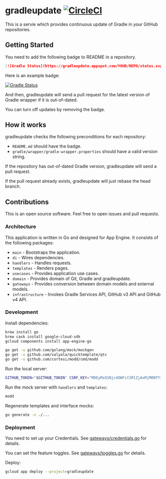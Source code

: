 # gradleupdate [![CircleCI](https://circleci.com/gh/int128/gradleupdate.svg?style=shield)](https://circleci.com/gh/int128/gradleupdate)

This is a servie which provides continuous update of Gradle in your GitHub repositories.


## Getting Started

You need to add the following badge to README in a repository.

```markdown
[![Gradle Status](https://gradleupdate.appspot.com/YOUR/REPO/status.svg)](https://gradleupdate.appspot.com/YOUR/REPO/status)
```

Here is an example badge:

[![Gradle Status](https://gradleupdate.appspot.com/int128/latest-gradle-wrapper/status.svg)](https://gradleupdate.appspot.com/int128/latest-gradle-wrapper/status)

And then, gradleupdate will send a pull request for the latest version of Gradle wrapper if it is out-of-dated.

You can turn off updates by removing the badge.


## How it works

gradleupdate checks the following preconditions for each repository:

- `README.md` should have the badge.
- `gradle/wrapper/gradle-wrapper.properties` should have a valid version string.

If the repository has out-of-dated Gradle version, gradleupdate will send a pull request.

If the pull request already exists, gradleupdate will just rebase the head branch.


## Contributions

This is an open source software.
Feel free to open issues and pull requests.

### Architecture

This application is written in Go and designed for App Engine.
It consists of the following packages:

- `main` - Bootstraps the application.
- `di` - Wires dependencies.
- `handlers` - Handles requests.
- `templates` - Renders pages.
- `usecases` - Provides application use cases.
- `domain` - Provides domain of Git, Gradle and gradleupdate.
- `gateways` - Provides conversion between domain models and external models.
- `infrastructure` - Invokes Gradle Services API, GitHub v3 API and GitHub v4 API.

### Development

Install dependencies:

```sh
brew install go
brew cask install google-cloud-sdk
gcloud components install app-engine-go

go get -u github.com/golang/mock/mockgen
go get -u github.com/valyala/quicktemplate/qtc
go get -u github.com/cortesi/modd/cmd/modd
```

Run the local server:

```sh
GITHUB_TOKEN="$GITHUB_TOKEN" CSRF_KEY="MDEyMzQ1Njc4OWFiY2RlZjAxMjM0NTY3ODlhYmNkZWY=" dev_appserver.py .
```

Run the mock server with `handlers` and `templates`:

```sh
modd
```

Regenerate templates and interface mocks:

```sh
go generate -v ./...
```

### Deployment

You need to set up your Credentials.
See [gateways/credentials.go](gateways/credentials.go) for details.

You can set the feature toggles.
See [gateways/toggles.go](gateways/toggles.go) for details.

Deploy:

```sh
gcloud app deploy --project=gradleupdate
```
